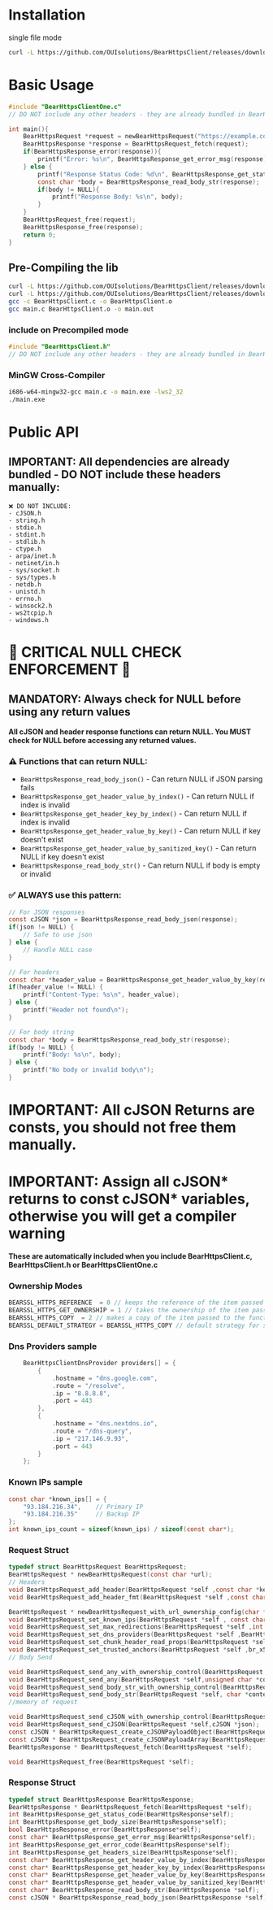 # Installation 
single file mode 
```bash
curl -L https://github.com/OUIsolutions/BearHttpsClient/releases/download/0.5.0/BearHttpsClientOne.c -o BearHttpsClientOne.c
```
# Basic Usage
```c 
#include "BearHttpsClientOne.c"
// DO NOT include any other headers - they are already bundled in BearHttpsClient

int main(){
    BearHttpsRequest *request = newBearHttpsRequest("https://example.com/");
    BearHttpsResponse *response = BearHttpsRequest_fetch(request);
    if(BearHttpsResponse_error(response)){
        printf("Error: %s\n", BearHttpsResponse_get_error_msg(response));
    } else {
        printf("Response Status Code: %d\n", BearHttpsResponse_get_status_code(response));
        const char *body = BearHttpsResponse_read_body_str(response);
        if(body != NULL){
            printf("Response Body: %s\n", body);
        }
    }
    BearHttpsRequest_free(request);
    BearHttpsResponse_free(response);
    return 0;
}
```
## Pre-Compiling the lib
```bash
curl -L https://github.com/OUIsolutions/BearHttpsClient/releases/download/0.5.0/BearHttpsClient.c -o BearHttpsClient.c
curl -L https://github.com/OUIsolutions/BearHttpsClient/releases/download/0.5.0/BearHttpsClient.h -o BearHttpsClient.h
gcc -c BearHttpsClient.c -o BearHttpsClient.o 
gcc main.c BearHttpsClient.o -o main.out
```
### include on Precompiled mode
```c
#include "BearHttpsClient.h"
// DO NOT include any other headers - they are already bundled in BearHttpsClient
```

### MinGW Cross-Compiler
```bash
i686-w64-mingw32-gcc main.c -o main.exe -lws2_32
./main.exe
```

# Public API

## IMPORTANT: All dependencies are already bundled - DO NOT include these headers manually:
```
❌ DO NOT INCLUDE:
- cJSON.h
- string.h  
- stdio.h
- stdint.h
- stdlib.h
- ctype.h
- arpa/inet.h
- netinet/in.h
- sys/socket.h
- sys/types.h
- netdb.h
- unistd.h
- errno.h
- winsock2.h
- ws2tcpip.h
- windows.h
```

# 🚨 CRITICAL NULL CHECK ENFORCEMENT 🚨

## MANDATORY: Always check for NULL before using any return values
**All cJSON and header response functions can return NULL. You MUST check for NULL before accessing any returned values.**

### ⚠️ Functions that can return NULL:
- `BearHttpsResponse_read_body_json()` - Can return NULL if JSON parsing fails
- `BearHttpsResponse_get_header_value_by_index()` - Can return NULL if index is invalid
- `BearHttpsResponse_get_header_key_by_index()` - Can return NULL if index is invalid  
- `BearHttpsResponse_get_header_value_by_key()` - Can return NULL if key doesn't exist
- `BearHttpsResponse_get_header_value_by_sanitized_key()` - Can return NULL if key doesn't exist
- `BearHttpsResponse_read_body_str()` - Can return NULL if body is empty or invalid

### ✅ ALWAYS use this pattern:
```c
// For JSON responses
const cJSON *json = BearHttpsResponse_read_body_json(response);
if(json != NULL) {
    // Safe to use json
} else {
    // Handle NULL case
}

// For headers
const char *header_value = BearHttpsResponse_get_header_value_by_key(response, "Content-Type");
if(header_value != NULL) {
    printf("Content-Type: %s\n", header_value);
} else {
    printf("Header not found\n");
}

// For body string
const char *body = BearHttpsResponse_read_body_str(response);
if(body != NULL) {
    printf("Body: %s\n", body);
} else {
    printf("No body or invalid body\n");
}
```

# IMPORTANT: All cJSON Returns are consts, you should not free them manually.
# IMPORTANT: Assign all cJSON* returns to const cJSON* variables, otherwise you will get a compiler warning

**These are automatically included when you include BearHttpsClient.c, BearHttpsClient.h or BearHttpsClientOne.c**

### Ownership Modes

```c
BEARSSL_HTTPS_REFERENCE  = 0 // keeps the reference of the item passed to the function
BEARSSL_HTTPS_GET_OWNERSHIP = 1 // takes the ownership of the item passed to the function and free it when not needed anymore
BEARSSL_HTTPS_COPY  = 2 // makes a copy of the item passed to the function
BEARSSL_DEFAULT_STRATEGY = BEARSSL_HTTPS_COPY // default strategy for string parameters
```

### Dns Providers sample
```c
    BearHttpsClientDnsProvider providers[] = {
        {
            .hostname = "dns.google.com",
            .route = "/resolve", 
            .ip = "8.8.8.8",
            .port = 443
        },
        {
            .hostname = "dns.nextdns.io",
            .route = "/dns-query",
            .ip = "217.146.9.93", 
            .port = 443
        }
    };
```

###  Known IPs sample
```c 
const char *known_ips[] = {
    "93.184.216.34",    // Primary IP
    "93.184.216.35"     // Backup IP
};
int known_ips_count = sizeof(known_ips) / sizeof(const char*);
```

### Request Struct
```c 
typedef struct BearHttpsRequest BearHttpsRequest;
BearHttpsRequest * newBearHttpsRequest(const char *url);
// Headers
void BearHttpsRequest_add_header(BearHttpsRequest *self ,const char *key,const char *value);
void BearHttpsRequest_add_header_fmt(BearHttpsRequest *self ,const char *key,const char *format,...);

BearHttpsRequest * newBearHttpsRequest_with_url_ownership_config(char *url,short url_ownership_mode);
void BearHttpsRequest_set_known_ips(BearHttpsRequest *self , const char *known_ips[],int known_ips_size);
void BearHttpsRequest_set_max_redirections(BearHttpsRequest *self ,int max_redirections);
void BearHttpsRequest_set_dns_providers(BearHttpsRequest *self ,BearHttpsClientDnsProvider  *dns_providers,int total_dns_proviers);
void BearHttpsRequest_set_chunk_header_read_props(BearHttpsRequest *self ,int chunk_size,int max_chunk_size);
void BearHttpsRequest_set_trusted_anchors(BearHttpsRequest *self ,br_x509_trust_anchor *trust_anchors, size_t trusted_anchors_size);
// Body Send 

void BearHttpsRequest_send_any_with_ownership_control(BearHttpsRequest *self,unsigned char *content, long size,short ownership_mode);
void BearHttpsRequest_send_any(BearHttpsRequest *self,unsigned char *content, long size);
void BearHttpsRequest_send_body_str_with_ownership_control(BearHttpsRequest *self, char *content,short ownership_mode);
void BearHttpsRequest_send_body_str(BearHttpsRequest *self, char *content);
//memory of request

void BearHttpsRequest_send_cJSON_with_ownership_control(BearHttpsRequest *self,cJSON *json,short ownership_mode);
void BearHttpsRequest_send_cJSON(BearHttpsRequest *self,cJSON *json);
const cJSON * BearHttpsRequest_create_cJSONPayloadObject(BearHttpsRequest *self);
const cJSON * BearHttpsRequest_create_cJSONPayloadArray(BearHttpsRequest *self);
BearHttpsResponse * BearHttpsRequest_fetch(BearHttpsRequest *self);

void BearHttpsRequest_free(BearHttpsRequest *self);
```

### Response Struct
```c
typedef struct BearHttpsResponse BearHttpsResponse;
BearHttpsResponse * BearHttpsRequest_fetch(BearHttpsRequest *self);
int BearHttpsResponse_get_status_code(BearHttpsResponse*self);
int BearHttpsResponse_get_body_size(BearHttpsResponse*self);
bool BearHttpsResponse_error(BearHttpsResponse*self);
const char* BearHttpsResponse_get_error_msg(BearHttpsResponse*self);
int BearHttpsResponse_get_error_code(BearHttpsResponse*self);
int BearHttpsResponse_get_headers_size(BearHttpsResponse*self);
const char* BearHttpsResponse_get_header_value_by_index(BearHttpsResponse*self,int index);
const char* BearHttpsResponse_get_header_key_by_index(BearHttpsResponse*self,int index);
const char* BearHttpsResponse_get_header_value_by_key(BearHttpsResponse*self,const char *key);
const char* BearHttpsResponse_get_header_value_by_sanitized_key(BearHttpsResponse*self,const char *key);
const char* BearHttpsResponse_read_body_str(BearHttpsResponse *self);
const cJSON * BearHttpsResponse_read_body_json(BearHttpsResponse *self);
```